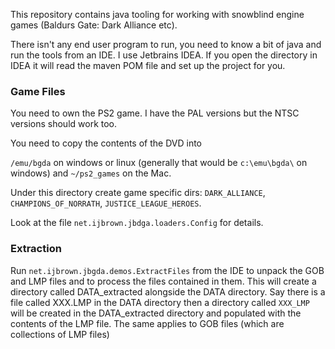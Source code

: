 This repository contains java tooling for working with snowblind engine games (Baldurs Gate: Dark Alliance etc).

There isn't any end user program to run, you need to know a bit of java and run the tools from an IDE.
I use Jetbrains IDEA. If you open the directory in IDEA it will read the maven POM file and set up the project for you.

### Game Files

You need to own the PS2 game. I have the PAL versions but the NTSC versions should work too.

You need to copy the contents of the DVD into

`/emu/bgda` on windows or linux (generally that would be `c:\emu\bgda\` on windows) and `~/ps2_games` on the Mac.

Under this directory create game specific dirs:
`DARK_ALLIANCE`, `CHAMPIONS_OF_NORRATH`, `JUSTICE_LEAGUE_HEROES`.

Look at the file `net.ijbrown.jbdga.loaders.Config` for details.

### Extraction

Run `net.ijbrown.jbgda.demos.ExtractFiles` from the IDE to unpack the GOB and LMP files and
to process the files contained in them.
This will create a directory called DATA_extracted alongside the DATA directory.
Say there is a file called XXX.LMP in the DATA directory then a directory called `XXX_LMP` will be
created in the DATA_extracted directory and populated with the contents of the LMP file.
The same applies to GOB files (which are collections of LMP files)

